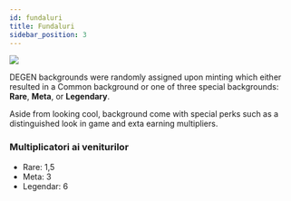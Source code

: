 ```yaml
---
id: fundaluri
title: Fundaluri
sidebar_position: 3
---
```


![](/img/rngBackgrounds.gif)

DEGEN backgrounds were randomly assigned upon minting which either resulted in a Common background or one of three special backgrounds: **Rare**, **Meta**, or **Legendary**.

Aside from looking cool, background come with special perks such as a distinguished look in game and exta earning multipliers.

### Multiplicatori ai veniturilor

- Rare: 1,5
- Meta: 3
- Legendar: 6
